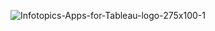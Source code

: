 ![Infotopics-Apps-for-Tableau-logo-275x100-1](https://user-images.githubusercontent.com/6596304/171176046-2ab18edd-a831-4a9e-b77d-df4431432c46.png)





